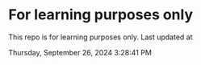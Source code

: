 # For learning purposes only
This repo is for learning purposes only.
Last updated at

Thursday, September 26, 2024 3:28:41 PM

